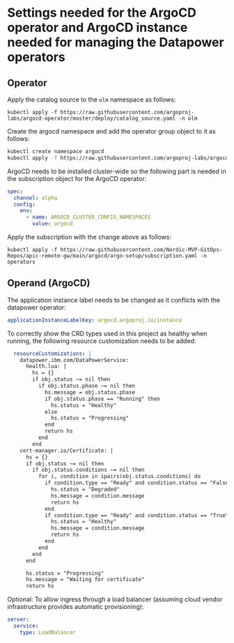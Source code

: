# Settings needed for the ArgoCD operator and ArgoCD instance needed for managing the Datapower operators

## Operator

Apply the catalog source to the `olm` namespace as follows:

`kubectl apply -f https://raw.githubusercontent.com/argoproj-labs/argocd-operator/master/deploy/catalog_source.yaml -n olm`

Create the argocd namespace and add the operator group object to it as follows:

```bash
kubectl create namespace argocd
kubectl apply -f https://raw.githubusercontent.com/argoproj-labs/argocd-operator/master/deploy/operator_group.yaml -n argocd
```

ArgoCD needs to be installed cluster-wide so the following part is needed in the subscription object for the ArgoCD operator:

```yaml
spec:
  channel: alpha
  config:
    env:
      - name: ARGOCD_CLUSTER_CONFIG_NAMESPACES
        value: argocd
```

Apply the subscription with the change above as follows:

`kubectl apply -f https://raw.githubusercontent.com/Nordic-MVP-GitOps-Repos/apic-remote-gw/main/argocd/argo-setup/subscription.yaml -n operators`

## Operand (ArgoCD)

The application instance label needs to be changed as it conflicts with the datapower operator:

```yaml
applicationInstanceLabelKey: argocd.argoproj.io/instance
```

To correctly show the CRD types used in this project as healthy when running, the following resource customization needs to be added:

```yaml
  resourceCustomizations: |
    datapower.ibm.com/DataPowerService:
      health.lua: |
        hs = {}
        if obj.status ~= nil then
          if obj.status.phase ~= nil then
            hs.message = obj.status.phase
            if obj.status.phase == "Running" then
              hs.status = "Healthy"
            else
              hs.status = "Progressing"
            end
            return hs
          end
        end
    cert-manager.io/Certificate: |
      hs = {}
      if obj.status ~= nil then
        if obj.status.conditions ~= nil then
          for i, condition in ipairs(obj.status.conditions) do
            if condition.type == "Ready" and condition.status == "False" then
              hs.status = "Degraded"
              hs.message = condition.message
              return hs
            end
            if condition.type == "Ready" and condition.status == "True" then
              hs.status = "Healthy"
              hs.message = condition.message
              return hs
            end
          end
        end
      end

      hs.status = "Progressing"
      hs.message = "Waiting for certificate"
      return hs
```

Optional: To allow ingress through a load balancer (assuming cloud vendor infrastructure provides automatic provisioning):

```yaml
server:      
  service:
    type: LoadBalancer
```
